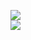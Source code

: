 [![](https://img.shields.io/badge/Made%20With-Github%20Spray-lightgrey.svg?style=for-the-badge&logo=github)](https://github.com/Annihil/github-spray#6026)  
[![](https://i.imgur.com/2DrTn0Z.gif)](https://github.com/Annihil/github-spray)